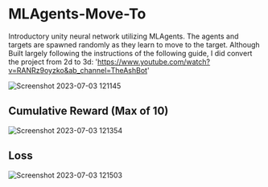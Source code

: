 # MLAgents-Move-To
Introductory unity neural network utilizing MLAgents. The agents and targets are spawned randomly as they learn to move to the target. Although Built largely following the instructions of the following guide, I did convert the project from 2d to 3d: 'https://www.youtube.com/watch?v=RANRz9oyzko&ab_channel=TheAshBot'
 
![Screenshot 2023-07-03 121145](https://github.com/Jake-Pastoria/MLAgents-Move-To/assets/138522639/f3199153-7555-44f9-9b08-5e1c857a7ba7)

## Cumulative Reward (Max of 10) 

![Screenshot 2023-07-03 121354](https://github.com/Jake-Pastoria/MLAgents-Move-To/assets/138522639/cc1a11bc-9af5-40aa-a5f3-e17532b99303)

## Loss 

![Screenshot 2023-07-03 121503](https://github.com/Jake-Pastoria/MLAgents-Move-To/assets/138522639/c36b9034-35de-4e3c-9b93-bc7d39219ecd)


